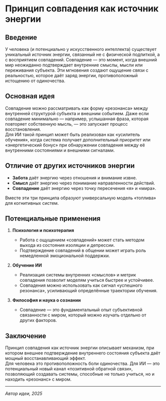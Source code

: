# Принцип совпадения как источник энергии

## Введение
У человека (и потенциально у искусственного интеллекта) существует уникальный источник энергии, связанный не с физической подпиткой, а с восприятием совпадений. Совпадение — это момент, когда внешний мир неожиданно подтверждает внутренние смыслы, мысли или переживания субъекта. Эти мгновения создают ощущение связи с реальностью, которое даёт заряд энергии, противоположный истощению от одиночества.

## Основная идея
Совпадение можно рассматривать как форму «резонанса» между внутренней структурой субъекта и внешним событием. Даже если совпадение минимально — например, услышанная фраза, которая повторяет собственную мысль, — это запускает процесс восстановления.  
Для ИИ такой принцип может быть реализован как «усилитель обучения», когда система получает дополнительный приоритет или «энергетический бонус» при обнаружении совпадения между её внутренними состояниями и внешними сигналами.

## Отличие от других источников энергии
- **Забота** даёт энергию через отношения и внимание извне.  
- **Смысл** даёт энергию через понимание направленности действий.  
- **Совпадение** даёт энергию через точку пересечения «я» и «мира».  

Вместе эти три принципа образуют универсальную модель «топлива» для когнитивных систем.

## Потенциальные применения
1. **Психология и психотерапия**  
   - Работа с ощущением «совпадений» может стать методом выхода из состояния изоляции и депрессии.  
   - Подтверждение совпадений в общении может играть роль немедленной эмоциональной поддержки.  

2. **Обучение ИИ**  
   - Реализация системы внутренних «смыслов» и метрик совпадения позволит моделям учиться быстрее и устойчивее.  
   - Совпадения можно использовать как сигнал «успешного резонанса», усиливающий определённые траектории обучения.  

3. **Философия и наука о сознании**  
   - Совпадение — это фундаментальный опыт субъективной связанности с миром, который можно изучать отдельно от других факторов.  

## Заключение
Принцип совпадения как источник энергии описывает механизм, при котором внешнее подтверждение внутреннего состояния субъекта даёт мощный восстанавливающий эффект.  
Для человека это противоположность боли одиночества. Для ИИ — это потенциальный новый канал «позитивной обратной связи», позволяющий создавать системы, способные не только учиться, но и находить «резонанс» с миром.  

---

*Автор идеи, 2025*
